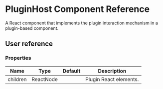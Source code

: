 # PluginHost Component Reference

A React component that implements the plugin interaction mechanism in a plugin-based component.

## User reference

### Properties

Name | Type | Default | Description
-----|------|---------|------------
children | ReactNode | | Plugin React elements.

